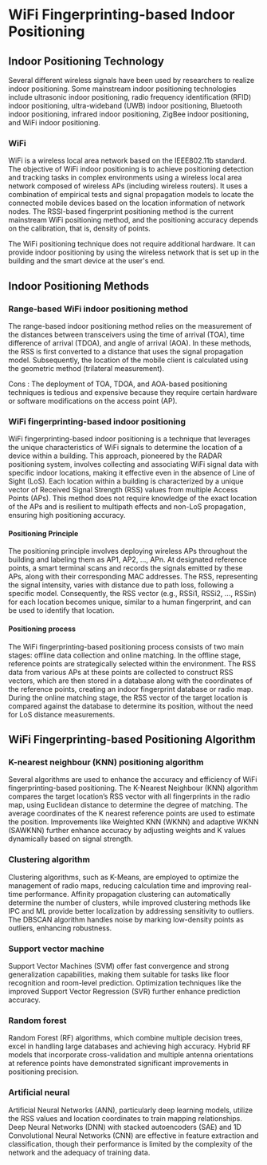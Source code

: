 # WiFi Fingerprinting-based Indoor Positioning

## Indoor Positioning Technology
Several different wireless signals have been used by researchers to realize indoor positioning. Some mainstream indoor positioning technologies include ultrasonic indoor positioning, radio frequency identification (RFID) indoor positioning, ultra-wideband (UWB) indoor positioning, Bluetooth indoor positioning, infrared indoor positioning, ZigBee indoor positioning, and WiFi indoor positioning.

### WiFi
WiFi is a wireless local area network based on the IEEE802.11b standard. The objective of WiFi indoor positioning is to achieve positioning detection and tracking tasks in complex environments using a wireless local area network composed of wireless APs (including wireless routers). It uses a combination of empirical tests and signal propagation models to locate the connected mobile devices based on the location information of network nodes. The RSSI-based fingerprint positioning method is the current mainstream WiFi positioning method, and the positioning accuracy depends on the calibration, that is, density of points.

The WiFi positioning technique does not require additional hardware. It can provide indoor positioning by using the wireless network that is set up in the building and the smart device at the user's end.

## Indoor Positioning Methods

### Range-based WiFi indoor positioning method
The range-based indoor positioning method relies on the measurement of the distances between transceivers using the time of arrival (TOA), time difference of arrival (TDOA), and angle of arrival (AOA). In these methods, the RSS is first converted to a distance that uses the signal propagation model. Subsequently, the location of the mobile client is calculated using the geometric method (trilateral measurement).

Cons : The deployment of TOA, TDOA, and AOA-based positioning techniques is tedious and expensive because they require certain hardware or software modifications on the access point (AP). 

### WiFi fingerprinting-based indoor positioning
WiFi fingerprinting-based indoor positioning is a technique that leverages the unique characteristics of WiFi signals to determine the location of a device within a building. This approach, pioneered by the RADAR positioning system, involves collecting and associating WiFi signal data with specific indoor locations, making it effective even in the absence of Line of Sight (LoS). Each location within a building is characterized by a unique vector of Received Signal Strength (RSS) values from multiple Access Points (APs). This method does not require knowledge of the exact location of the APs and is resilient to multipath effects and non-LoS propagation, ensuring high positioning accuracy.

#### Positioning Principle
The positioning principle involves deploying wireless APs throughout the building and labeling them as AP1, AP2, ..., APn. At designated reference points, a smart terminal scans and records the signals emitted by these APs, along with their corresponding MAC addresses. The RSS, representing the signal intensity, varies with distance due to path loss, following a specific model. Consequently, the RSS vector (e.g., RSSi1, RSSi2, ..., RSSin) for each location becomes unique, similar to a human fingerprint, and can be used to identify that location.

#### Positioning process
The WiFi fingerprinting-based positioning process consists of two main stages: offline data collection and online matching. In the offline stage, reference points are strategically selected within the environment. The RSS data from various APs at these points are collected to construct RSS vectors, which are then stored in a database along with the coordinates of the reference points, creating an indoor fingerprint database or radio map. During the online matching stage, the RSS vector of the target location is compared against the database to determine its position, without the need for LoS distance measurements.

## WiFi Fingerprinting-based Positioning Algorithm
### K-nearest neighbour (KNN) positioning algorithm
Several algorithms are used to enhance the accuracy and efficiency of WiFi fingerprinting-based positioning. The K-Nearest Neighbour (KNN) algorithm compares the target location’s RSS vector with all fingerprints in the radio map, using Euclidean distance to determine the degree of matching. The average coordinates of the K nearest reference points are used to estimate the position. Improvements like Weighted KNN (WKNN) and adaptive WKNN (SAWKNN) further enhance accuracy by adjusting weights and K values dynamically based on signal strength.

### Clustering algorithm
Clustering algorithms, such as K-Means, are employed to optimize the management of radio maps, reducing calculation time and improving real-time performance. Affinity propagation clustering can automatically determine the number of clusters, while improved clustering methods like IPC and ML provide better localization by addressing sensitivity to outliers. The DBSCAN algorithm handles noise by marking low-density points as outliers, enhancing robustness.

### Support vector machine
Support Vector Machines (SVM) offer fast convergence and strong generalization capabilities, making them suitable for tasks like floor recognition and room-level prediction. Optimization techniques like the improved Support Vector Regression (SVR) further enhance prediction accuracy.

### Random forest
Random Forest (RF) algorithms, which combine multiple decision trees, excel in handling large databases and achieving high accuracy. Hybrid RF models that incorporate cross-validation and multiple antenna orientations at reference points have demonstrated significant improvements in positioning precision.

### Artificial neural
Artificial Neural Networks (ANN), particularly deep learning models, utilize the RSS values and location coordinates to train mapping relationships. Deep Neural Networks (DNN) with stacked autoencoders (SAE) and 1D Convolutional Neural Networks (CNN) are effective in feature extraction and classification, though their performance is limited by the complexity of the network and the adequacy of training data.